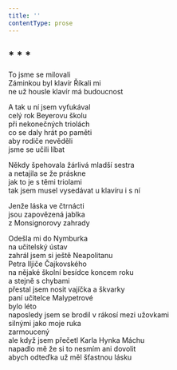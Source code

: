 ```yaml
---
title: ''
contentType: prose
---
```


## \* \* \*

To jsme se milovali  
Záminkou byl klavír Říkali mi  
ne už housle klavír má budoucnost

A tak u ní jsem vyťukával  
celý rok Beyerovu školu  
při nekonečných triolách  
co se daly hrát po paměti  
aby rodiče nevěděli  
jsme se učili líbat

Někdy špehovala žárlivá mladší sestra  
a netajila se že práskne  
jak to je s těmi triolami  
tak jsem musel vysedávat u klavíru i s ní

Jenže láska ve čtrnácti  
jsou zapovězená jablka  
z Monsignorovy zahrady

Odešla mi do Nymburka  
na učitelský ústav  
zahrál jsem si ještě Neapolitanu  
Petra Iljiče Čajkovského  
na nějaké školní besídce koncem roku  
a stejně s chybami  
přestal jsem nosit vajíčka a škvarky  
paní učitelce Malypetrové  
bylo léto  
naposledy jsem se brodil v rákosí mezi užovkami  
silnými jako moje ruka  
zarmoucený  
ale když jsem přečetl Karla Hynka Máchu  
napadlo mě že si to nesmím ani dovolit  
abych odteďka už měl šťastnou lásku
